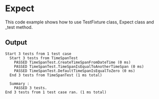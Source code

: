 # Expect
This code example shows how to use TestFixture class, Expect class and _test method.

## Output
```
Start 3 tests from 1 test case
  Start 3 tests from TimeSpanTest
    PASSED TimeSpanTest.CreateTimeSpanFromDateTime (0 ms)
    PASSED TimeSpanTest.TimeSpanIsEqualToAnotherTimeSpan (0 ms)
    PASSED TimeSpanTest.DefaultTimeSpanIsEqualToZero (0 ms)
  End 3 tests from TimeSpanTest (1 ms total)

  Summary :
    PASSED 3 tests.
End 3 tests from 1 test case ran. (1 ms total)
```
